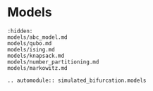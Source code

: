# Models

```{toctree}
:hidden:
models/abc_model.md
models/qubo.md
models/ising.md
models/knapsack.md
models/number_partitioning.md
models/markowitz.md
```

```{eval-rst}  
.. automodule:: simulated_bifurcation.models
```